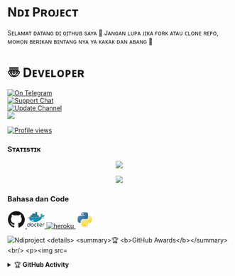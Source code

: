 # Nᴅɪ Pʀᴏᴊᴇᴄᴛ
Sᴇʟᴀᴍᴀᴛ ᴅᴀᴛᴀɴɢ ᴅɪ ɢɪᴛʜᴜʙ sᴀʏᴀ 🙏 Jᴀɴɢᴀɴ ʟᴜᴘᴀ ᴊɪᴋᴀ ғᴏʀᴋ ᴀᴛᴀᴜ ᴄʟᴏɴᴇ ʀᴇᴘᴏ, ᴍᴏʜᴏɴ ʙᴇʀɪᴋᴀɴ ʙɪɴᴛᴀɴɢ ɴʏᴀ ʏᴀ ᴋᴀᴋᴀᴋ ᴅᴀɴ ᴀʙᴀɴɢ 🙏

# 〠 Dᴇᴠᴇʟᴏᴘᴇʀ
<p>
<a href="https://t.me/gausahsokablunyet"> <img src="https://img.shields.io/badge/Telegram-Marshmellow-blue?&logo=telegram" alt="On Telegram" /> </a><br>
<a href="https://t.me/friendzonesokin"> <img src="https://img.shields.io/badge/Support-Chat-blue?&logo=telegram" alt="Support Chat" /> </a><br>
<a href="https://t.me/chFZsokin"> <img src="https://img.shields.io/badge/Update-Channel-blue?&logo=telegram" alt="Update Channel" /> </a><br>
<a href="https://instagram.com/sijantuk6087" target="blank"><img src="https://img.shields.io/badge/Instagram-30302f?style=flat&logo=instagram" /></a><br>
</p>

[![Profile views](https://gpvc.arturio.dev/Ndiproject)](https://github.com/Ndiproject)
### Sᴛᴀᴛɪsᴛɪᴋ
<p align="center"><a href="https://github.com/Ndiproject"><img src="https://github-readme-stats.vercel.app/api?username=Ndiproject&show_icons=true&theme=radical"></a></p>
<p align="center"><a href="https://github.com/Ndiproject"><img src="https://github-readme-stats.vercel.app/api/top-langs/?username=Ndiproject&theme=radical&layout=compact"></a></p> 


   <h3 align="left">Bahasa dan Code</h3>
<p align="left"> <a href="https://www.github.com/" target="_blank"> <img src="https://raw.githubusercontent.com/devicons/devicon/master/icons/github/github-original.svg" alt="github" width="40" height="40"/> </a> <a href="https://www.docker.com/" target="_blank"> <img src="https://raw.githubusercontent.com/devicons/devicon/master/icons/docker/docker-original-wordmark.svg" alt="docker" width="40" height="40"/> </a> <a href="https://heroku.com" target="_blank"> <img src="https://www.vectorlogo.zone/logos/heroku/heroku-icon.svg" alt="heroku" width="40" height="40"/> </a> <a href="https://www.python.org" target="_blank"> <img src="https://raw.githubusercontent.com/devicons/devicon/master/icons/python/python-original.svg" alt="python" width="40" height="40"/> </a> </p>

<p><img align="center" src="https://github-readme-streak-stats.herokuapp.com/?user=Ndiproject&" alt="Ndiproject


<details>
    <summary>&#127942 <b>GitHub Awards</b></summary><br/>

![Github Trophy](https://github-profile-trophy.vercel.app/?username=Ndiproject)

</details>

<details>
    <summary>&#127942 <b>GitHub Activity</b></summary><br/>

![Metrics](https://metrics.lecoq.io/Ndiproject?template=classic&repositories.forks=true&languages=1&languages.colors=github&languages.threshold=0%25&config.timezone=Asia%2FSolo)

</details>
